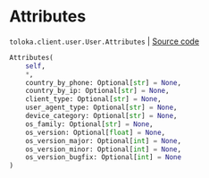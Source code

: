 # Attributes
`toloka.client.user.User.Attributes` | [Source code](https://github.com/Toloka/toloka-kit/blob/v1.1.2/src/client/user.py#L20)

```python
Attributes(
    self,
    *,
    country_by_phone: Optional[str] = None,
    country_by_ip: Optional[str] = None,
    client_type: Optional[str] = None,
    user_agent_type: Optional[str] = None,
    device_category: Optional[str] = None,
    os_family: Optional[str] = None,
    os_version: Optional[float] = None,
    os_version_major: Optional[int] = None,
    os_version_minor: Optional[int] = None,
    os_version_bugfix: Optional[int] = None
)
```

